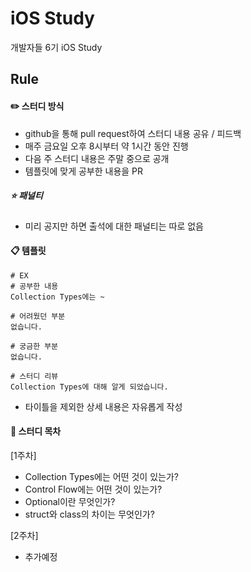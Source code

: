 # iOS Study

개발자들 6기 iOS Study

## Rule

#### ✏️ 스터디 방식
- github을 통해 pull request하여 스터디 내용 공유 / 피드백
- 매주 금요일 오후 8시부터 약 1시간 동안 진행
- 다음 주 스터디 내용은 주말 중으로 공개
- 템플릿에 맞게 공부한 내용을 PR

##### ⭐️ 패널티
- 미리 공지만 하면 출석에 대한 패널티는 따로 없음

#### 📋 템플릿
```
# EX
# 공부한 내용
Collection Types에는 ~

# 어려웠던 부분
없습니다.

# 궁금한 부분
없습니다.

# 스터디 리뷰
Collection Types에 대해 알게 되었습니다.
```
- 타이틀을 제외한 상세 내용은 자유롭게 작성

#### 📌 스터디 목차
[1주차]
- Collection Types에는 어떤 것이 있는가?
- Control Flow에는 어떤 것이 있는가?
- Optional이란 무엇인가?
- struct와 class의 차이는 무엇인가?

[2주차]
- 추가예정
